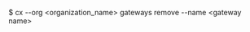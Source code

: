 <!-- post: gateway_usage -->


$ cx --org &lt;organization_name&gt; gateways remove --name &lt;gateway name&gt;
